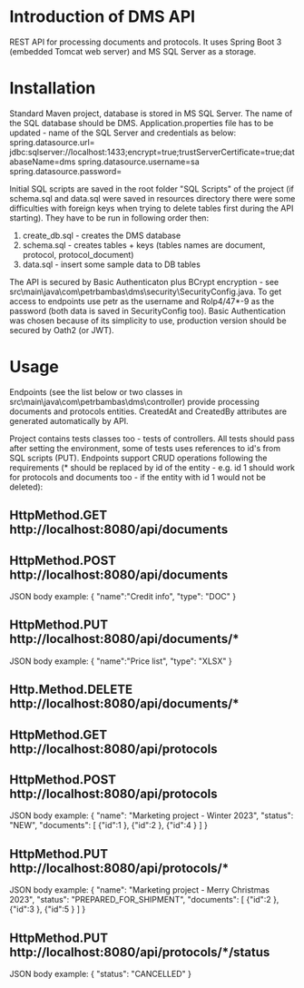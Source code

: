 # Introduction of DMS API  
REST API for processing documents and protocols. It uses Spring Boot 3 (embedded Tomcat web server) and MS SQL Server as a storage.

# Installation
Standard Maven project, database is stored in MS SQL Server. The name of the SQL database should be DMS. Application.properties file has to be updated - name of the SQL Server and credentials as below:
spring.datasource.url= jdbc:sqlserver://localhost:1433;encrypt=true;trustServerCertificate=true;databaseName=dms
spring.datasource.username=sa
spring.datasource.password=

Initial SQL scripts are saved in the root folder "SQL Scripts" of the project (if schema.sql and data.sql were saved in resources directory there were some difficulties with foreign keys when trying to delete tables first during the API starting). They have to be run in following order then: 
1. create_db.sql - creates the DMS database
2. schema.sql - creates tables + keys (tables names are document, protocol, protocol_document)
3. data.sql - insert some sample data to DB tables

The API is secured by Basic Authenticaton plus BCrypt encryption - see src\main\java\com\petrbambas\dms\security\SecurityConfig.java. To get access to endpoints use petr as the username and Rolp4/47*-9 as the password (both data is saved in SecurityConfig too). Basic Authentication was chosen because of its simplicity to use, production version should be secured by Oath2 (or JWT).

# Usage
Endpoints (see the list below or two classes in src\main\java\com\petrbambas\dms\controller) provide processing documents and protocols entities. CreatedAt and CreatedBy attributes are generated automatically by API. 

Project contains tests classes too - tests of controllers. All tests should pass after setting the environment, some of tests uses references to id's from SQL scripts (PUT). Endpoints support CRUD operations following the requirements (* should be replaced by id of the entity - e.g. id 1 should work for protocols and documents too - if the entity with id 1 would not be deleted):

## HttpMethod.GET http://localhost:8080/api/documents

## HttpMethod.POST http://localhost:8080/api/documents
JSON body example:
{
"name":"Credit info",
"type": "DOC"
}

## HttpMethod.PUT http://localhost:8080/api/documents/*
JSON body example:
{
"name":"Price list",
"type": "XLSX"
}

## Http.Method.DELETE http://localhost:8080/api/documents/*

## HttpMethod.GET http://localhost:8080/api/protocols

## HttpMethod.POST http://localhost:8080/api/protocols
JSON body example:
{
    "name": "Marketing project - Winter 2023",
    "status": "NEW",
    "documents": [
        {"id":1
        },
        {"id":2
        },
        {"id":4
        }
    ]
}

## HttpMethod.PUT http://localhost:8080/api/protocols/*
JSON body example:
{
    "name": "Marketing project - Merry Christmas 2023",
    "status": "PREPARED_FOR_SHIPMENT",
    "documents": [
        {"id":2
        },
        {"id":3
        },
        {"id":5
        }
    ]
}

## HttpMethod.PUT http://localhost:8080/api/protocols/*/status
JSON body example:
{
    "status": "CANCELLED"
}
